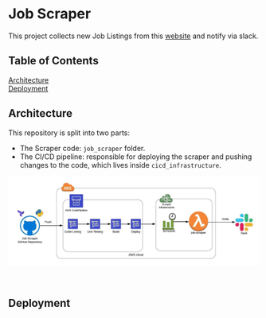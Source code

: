 # Job Scraper

This project collects new Job Listings from this [website](https://www.seek.co.nz/) and notify via slack.

## Table of Contents  
[Architecture](#architecture)  
[Deployment](#deployment)  
<a name="architecture"/>
## Architecture

This repository is split into two parts:
* The Scraper code: `job_scraper` folder.
* The CI/CD pipeline: responsible for deploying the scraper and pushing changes to the code, which lives inside `cicd_infrastructure`.

![ArchitectureImage](images/architecture.jpeg)


&nbsp;<a name="deployment"/>
## Deployment

